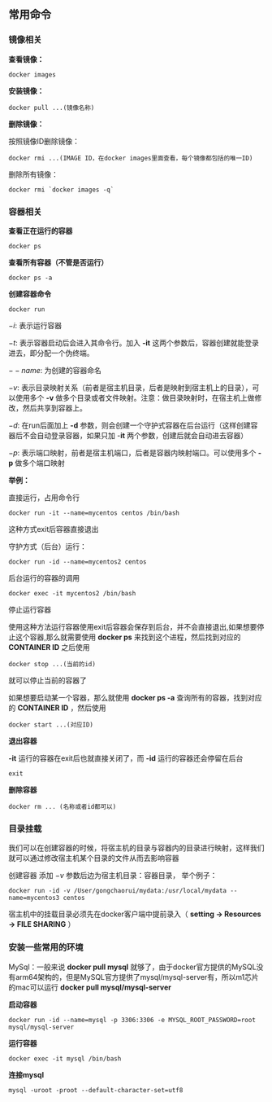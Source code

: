 ##  常用命令

### 镜像相关

**查看镜像：** 

```
docker images
```



**安装镜像：**

```
docker pull ...(镜像名称)
```



**删除镜像：**

按照镜像ID删除镜像：

```
docker rmi ...(IMAGE ID，在docker images里面查看，每个镜像都包括的唯一ID)
```

删除所有镜像：

```
docker rmi `docker images -q`
```



### 容器相关

**查看正在运行的容器**

```
docker ps
```

**查看所有容器（不管是否运行）**

```
docker ps -a
```

**创建容器命令**

```
docker run 
```

$-i :$ 表示运行容器

$-t :$ 表示容器启动后会进入其命令行。加入 **-it** 这两个参数后，容器创建就能登录进去，即分配一个伪终端。

$--name:$  为创建的容器命名

$-v:$ 表示目录映射关系（前者是宿主机目录，后者是映射到宿主机上的目录），可以使用多个 **-v** 做多个目录或者文件映射。注意：做目录映射时，在宿主机上做修改，然后共享到容器上。

$-d:$ 在run后面加上 **-d** 参数，则会创建一个守护式容器在后台运行（这样创建容器后不会自动登录容器，如果只加 -**it** 两个参数，创建后就会自动进去容器）

$-p:$ 表示端口映射，前者是宿主机端口，后者是容器内映射端口。可以使用多个 **-p** 做多个端口映射

**举例：**

直接运行，占用命令行

```
docker run -it --name=mycentos centos /bin/bash
```

这种方式exit后容器直接退出



守护方式（后台）运行：

```
docker run -id --name=mycentos2 centos
```

后台运行的容器的调用

```
docker exec -it mycentos2 /bin/bash
```

停止运行容器

使用这种方法运行容器使用exit后容器会保存到后台，并不会直接退出,如果想要停止这个容器,那么就需要使用 **docker ps** 来找到这个进程，然后找到对应的 **CONTAINER ID** 之后使用

```
docker stop ...(当前的id)
```

就可以停止当前的容器了



如果想要启动某一个容器，那么就使用 **docker ps -a** 查询所有的容器，找到对应的 **CONTAINER ID** ，然后使用

```
docker start ...(对应ID)
```



**退出容器**

**-it** 运行的容器在exit后也就直接关闭了，而 **-id** 运行的容器还会停留在后台

```
exit
```



**删除容器**

```
docker rm ... (名称或者id都可以)
```





### 目录挂载

我们可以在创建容器的时候，将宿主机的目录与容器内的目录进行映射，这样我们就可以通过修改宿主机某个目录的文件从而去影响容器

创建容器 添加 $-v$ 参数后边为宿主机目录：容器目录， 举个例子：

```
docker run -id -v /User/gongchaorui/mydata:/usr/local/mydata --name=mycentos3 centos
```

宿主机中的挂载目录必须先在docker客户端中提前录入（ **setting -> Resources -> FILE SHARING** ）





### 安装一些常用的环境

MySql：一般来说 **docker pull mysql** 就够了，由于docker官方提供的MySQL没有arm64架构的，但是MySQL官方提供了mysql/mysql-server有，所以m1芯片的mac可以运行 **docker pull mysql/mysql-server** 

**启动容器**

```
docker run -id --name=mysql -p 3306:3306 -e MYSQL_ROOT_PASSWORD=root mysql/mysql-server
```



**运行容器**

```
docker exec -it mysql /bin/bash
```



**连接mysql**

```
mysql -uroot -proot --default-character-set=utf8
```



